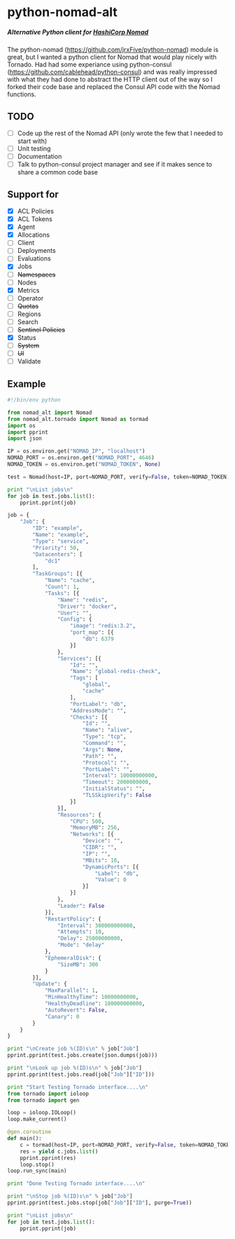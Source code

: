 # python-nomad-alt

##### Alternative Python client for [HashiCorp Nomad](http://www.nomadproject.io/)

The python-nomad (https://github.com/jrxFive/python-nomad) module is great, but I wanted a python client for Nomad that would play nicely with Tornado.  Had had some experiance using python-consul (https://github.com/cablehead/python-consul) and was really impressed with what they had done to abstract the HTTP client out of the way so I forked their code base and replaced the Consul API code with the Nomad functions.

## TODO 
- [ ] Code up the rest of the Nomad API (only wrote the few that I needed to start with)
- [ ] Unit testing
- [ ] Documentation
- [ ] Talk to python-consul project manager and see if it makes sence to share a common code base

## Support for
- [X] ACL Policies
- [X] ACL Tokens
- [X] Agent
- [X] Allocations
- [ ] Client
- [ ] Deployments
- [ ] Evaluations
- [X] Jobs
- [ ] ~~Namespaces~~
- [ ] Nodes
- [X] Metrics
- [ ] Operator
- [ ] ~~Quotas~~
- [ ] Regions
- [ ] Search
- [ ] ~~Sentinel Policies~~
- [X] Status
- [ ] ~~System~~
- [ ] ~~UI~~
- [ ] Validate

## Example
```python
#!/bin/env python

from nomad_alt import Nomad
from nomad_alt.tornado import Nomad as tormad
import os
import pprint
import json

IP = os.environ.get("NOMAD_IP", "localhost")
NOMAD_PORT = os.environ.get("NOMAD_PORT", 4646)
NOMAD_TOKEN = os.environ.get("NOMAD_TOKEN", None)

test = Nomad(host=IP, port=NOMAD_PORT, verify=False, token=NOMAD_TOKEN)

print "\nList jobs\n"
for job in test.jobs.list():
    pprint.pprint(job)

job = {
    "Job": {
        "ID": "example",
        "Name": "example",
        "Type": "service",
        "Priority": 50,
        "Datacenters": [
            "dc1"
        ],
        "TaskGroups": [{
            "Name": "cache",
            "Count": 1,
            "Tasks": [{
                "Name": "redis",
                "Driver": "docker",
                "User": "",
                "Config": {
                    "image": "redis:3.2",
                    "port_map": [{
                        "db": 6379
                    }]
                },
                "Services": [{
                    "Id": "",
                    "Name": "global-redis-check",
                    "Tags": [
                        "global",
                        "cache"
                    ],
                    "PortLabel": "db",
                    "AddressMode": "",
                    "Checks": [{
                        "Id": "",
                        "Name": "alive",
                        "Type": "tcp",
                        "Command": "",
                        "Args": None,
                        "Path": "",
                        "Protocol": "",
                        "PortLabel": "",
                        "Interval": 10000000000,
                        "Timeout": 2000000000,
                        "InitialStatus": "",
                        "TLSSkipVerify": False
                    }]
                }],
                "Resources": {
                    "CPU": 500,
                    "MemoryMB": 256,
                    "Networks": [{
                        "Device": "",
                        "CIDR": "",
                        "IP": "",
                        "MBits": 10,
                        "DynamicPorts": [{
                            "Label": "db",
                            "Value": 0
                        }]
                    }]
                },
                "Leader": False
            }],
            "RestartPolicy": {
                "Interval": 300000000000,
                "Attempts": 10,
                "Delay": 25000000000,
                "Mode": "delay"
            },
            "EphemeralDisk": {
                "SizeMB": 300
            }
        }],
        "Update": {
            "MaxParallel": 1,
            "MinHealthyTime": 10000000000,
            "HealthyDeadline": 180000000000,
            "AutoRevert": False,
            "Canary": 0
        }
    }
}

print "\nCreate job %(ID)s\n" % job["Job"]
pprint.pprint(test.jobs.create(json.dumps(job)))

print "\nLook up job %(ID)s\n" % job["Job"]
pprint.pprint(test.jobs.read(job["Job"]["ID"]))

print "Start Testing Tornado interface....\n"
from tornado import ioloop
from tornado import gen

loop = ioloop.IOLoop()
loop.make_current()

@gen.coroutine
def main():
    c = tormad(host=IP, port=NOMAD_PORT, verify=False, token=NOMAD_TOKEN)
    res = yield c.jobs.list()
    pprint.pprint(res)
    loop.stop()
loop.run_sync(main)

print "Done Testing Tornado interface....\n"

print "\nStop job %(ID)s\n" % job["Job"]
pprint.pprint(test.jobs.stop(job["Job"]["ID"], purge=True))

print "\nList jobs\n"
for job in test.jobs.list():
    pprint.pprint(job)
```

